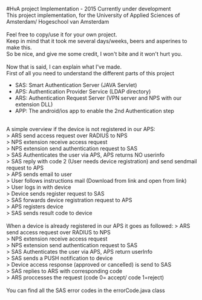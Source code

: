 #HvA project Implementation - 2015
Currently under development<br>
This project implementation, for the University of Applied Sciences of Amsterdam/ Hogeschool van Amsterdam<br>
 <br>
  Feel free to copy/use it for your own project.<br>
  Keep in mind that it took me several days/weeks, beers and asperines to make this.<br>
  So be nice, and give me some credit, I won't bite and it won't hurt you.<br>
 <br>
Now that is said, I can explain what I've made.<br>
First of all you need to understand the different parts of this project<br>

* SAS: Smart Authentication Server (JAVA Servlet)<br>
* APS: Authentication Provider Service (LDAP directory)<br>
* ARS: Authentication Request Server (VPN server and NPS with our extension DLL)<br>
* APP: The android/ios app to enable the 2nd Authentication step<br>
<br>
A simple overview if the device is not registered in our APS:<br>
> ARS send access request over RADIUS to NPS<br>
> NPS extension receive access request<br>
> NPS extension send authentication request to SAS<br>
> SAS Authenticates the user via APS, APS returns NO userinfo<br>
> SAS reply with code 2 (User needs device registration) and send sendmail request to APS<br>
> APS sends email to user<br>
> User follows instructions mail (Download from link and open from link)<br>
> User logs in with device<br>
> Device sends register request to SAS<br>
> SAS forwards device registration request to APS<br>
> APS registers device<br>
> SAS sends result code to device<br>
<br>
When a device is already registered in our APS it goes as followed:
> ARS send access request over RADIUS to NPS<br>
> NPS extension receive access request<br>
> NPS extension send authentication request to SAS<br>
> SAS Authenticates the user via APS, APS return userInfo<br>
> SAS sends a PUSH notification to device<br>
> Device access response (approved or cancelled) is send to SAS<br>
> SAS replies to ARS with corresponding code<br>
> ARS proccesses the request (code 0= accept/ code 1=reject)<br>
<br>
You can find all the SAS error codes in the errorCode.java class<br>
